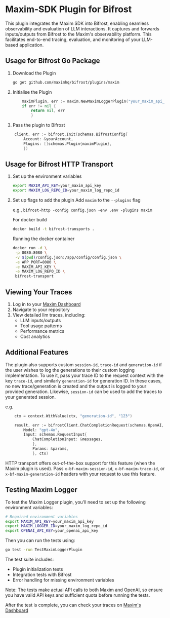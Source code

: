 # Maxim-SDK Plugin for Bifrost

This plugin integrates the Maxim SDK into Bifrost, enabling seamless observability and evaluation of LLM interactions. It captures and forwards inputs/outputs from Bifrost to the Maxim's observability platform. This facilitates end-to-end tracing, evaluation, and monitoring of your LLM-based application.

## Usage for Bifrost Go Package

1. Download the Plugin

   ```bash
   go get github.com/maximhq/bifrost/plugins/maxim
   ```

2. Initialise the Plugin

   ```go
       maximPlugin, err := maxim.NewMaximLoggerPlugin("your_maxim_api_key", "your_maxim_log_repo_id")
       if err != nil {
           return nil, err
           }
   ```

3. Pass the plugin to Bifrost

```go
    client, err := bifrost.Init(schemas.BifrostConfig{
        Account: &yourAccount,
        Plugins: []schemas.Plugin{maximPlugin},
        })
```

## Usage for Bifrost HTTP Transport

1. Set up the environment variables

   ```bash
   export MAXIM_API_KEY=your_maxim_api_key
   export MAXIM_LOG_REPO_ID=your_maxim_log_repo_id
   ```

2. Set up flags to add the plugin
   Add `maxim` to the `--plugins` flag

   e.g., `bifrost-http -config config.json -env .env -plugins maxim`

   For docker build

   ```bash
   docker build -t bifrost-transports .
   ```

   Running the docker container

   ```bash
   docker run -d \
    -p 8080:8080 \
    -v $(pwd)/config.json:/app/config/config.json \
    -e APP_PORT=8080 \
    -e MAXIM_API_KEY \
    -e MAXIM_LOG_REPO_ID \
    bifrost-transport
   ```

## Viewing Your Traces

1. Log in to your [Maxim Dashboard](https://getmaxim.ai/dashboard)
2. Navigate to your repository
3. View detailed llm traces, including:
   - LLM inputs/outputs
   - Tool usage patterns
   - Performance metrics
   - Cost analytics

## Additional Features

The plugin also supports custom `session-id`, `trace-id` and `generation-id` if the user wishes to log the generations to their custom logging implementation. To use it, pass your trace ID to the request context with the key `trace-id`, and similarly `generation-id` for generation ID. In these cases, no new trace/generation is created and the output is logged to your provided generation. Likewise, `session-id` can be used to add the traces to your generated session.

e.g.

```go
    ctx = context.WithValue(ctx, "generation-id", "123")

    result, err := bifrostClient.ChatCompletionRequest(schemas.OpenAI, &schemas.BifrostRequest{
        Model: "gpt-4o",
        Input: schemas.RequestInput{
            ChatCompletionInput: &messages,
            },
            Params: &params,
            }, ctx)
```

HTTP transport offers out-of-the-box support for this feature (when the Maxim plugin is used). Pass `x-bf-maxim-session-id`, `x-bf-maxim-trace-id`, or `x-bf-maxim-generation-id` headers with your request to use this feature.

## Testing Maxim Logger

To test the Maxim Logger plugin, you'll need to set up the following environment variables:

```bash
# Required environment variables
export MAXIM_API_KEY=your_maxim_api_key
export MAXIM_LOGGER_ID=your_maxim_log_repo_id
export OPENAI_API_KEY=your_openai_api_key
```

Then you can run the tests using:

```bash
go test -run TestMaximLoggerPlugin
```

The test suite includes:

- Plugin initialization tests
- Integration tests with Bifrost
- Error handling for missing environment variables

Note: The tests make actual API calls to both Maxim and OpenAI, so ensure you have valid API keys and sufficient quota before running the tests.

After the test is complete, you can check your traces on [Maxim's Dashboard](https://www.getmaxim.ai)
